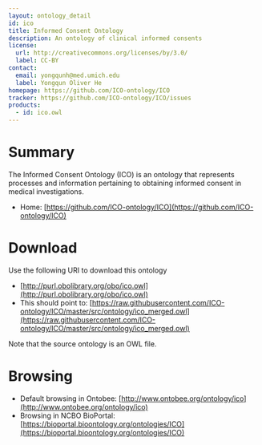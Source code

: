 ```yaml
---
layout: ontology_detail
id: ico
title: Informed Consent Ontology
description: An ontology of clinical informed consents
license:
  url: http://creativecommons.org/licenses/by/3.0/
  label: CC-BY
contact:
  email: yongqunh@med.umich.edu
  label: Yongqun Oliver He
homepage: https://github.com/ICO-ontology/ICO
tracker: https://github.com/ICO-ontology/ICO/issues 
products:
  - id: ico.owl
---
```


# Summary

The Informed Consent Ontology (ICO) is an ontology that represents processes and information pertaining to obtaining informed consent in medical investigations.

* Home: [https://github.com/ICO-ontology/ICO](https://github.com/ICO-ontology/ICO) 

# Download

Use the following URI to download this ontology

* [http://purl.obolibrary.org/obo/ico.owl](http://purl.obolibrary.org/obo/ico.owl)
* This should point to: [https://raw.githubusercontent.com/ICO-ontology/ICO/master/src/ontology/ico_merged.owl](https://raw.githubusercontent.com/ICO-ontology/ICO/master/src/ontology/ico_merged.owl)

Note that the source ontology is an OWL file.  

# Browsing

* Default browsing in Ontobee: [http://www.ontobee.org/ontology/ico](http://www.ontobee.org/ontology/ico)
* Browsing in NCBO BioPortal: [https://bioportal.bioontology.org/ontologies/ICO](https://bioportal.bioontology.org/ontologies/ICO)
